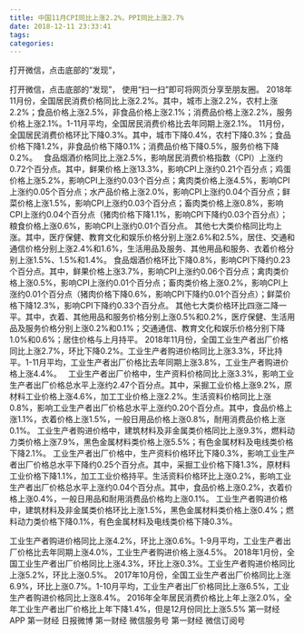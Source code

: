 ```yaml
---
title: 中国11月CPI同比上涨2.2%，PPI同比上涨2.7%
date: 2018-12-11 23:33:41
tags: 
categories: 
---
```

打开微信，点击底部的“发现”，
<!-- more -->
打开微信，点击底部的“发现”，
使用“扫一扫”即可将网页分享至朋友圈。
2018年11月份，全国居民消费价格同比上涨2.2%。其中，城市上涨2.2%，农村上涨2.2%；食品价格上涨2.5%，非食品价格上涨2.1%；消费品价格上涨2.2%，服务价格上涨2.1%。1-11月平均，全国居民消费价格比去年同期上涨2.1%。
11月份，全国居民消费价格环比下降0.3%。其中，城市下降0.4%，农村下降0.3%；食品价格下降1.2%，非食品价格下降0.1%；消费品价格下降0.5%，服务价格下降0.2%。
 
食品烟酒价格同比上涨2.5%，影响居民消费价格指数（CPI）上涨约0.72个百分点。其中，鲜果价格上涨13.3%，影响CPI上涨约0.21个百分点；鸡蛋价格上涨5.2%，影响CPI上涨约0.03个百分点；禽肉类价格上涨4.5%，影响CPI上涨约0.05个百分点；水产品价格上涨2.0%，影响CPI上涨约0.04个百分点；鲜菜价格上涨1.5%，影响CPI上涨约0.03个百分点；畜肉类价格上涨0.8%，影响CPI上涨约0.04个百分点（猪肉价格下降1.1%，影响CPI下降约0.03个百分点）；粮食价格上涨0.6%，影响CPI上涨约0.01个百分点。
其他七大类价格同比均上涨。其中，医疗保健、教育文化和娱乐价格分别上涨2.6%和2.5%，居住、交通和通信价格分别上涨2.4%和1.6%，生活用品及服务、其他用品和服务、衣着价格分别上涨1.5%、1.5%和1.4%。
食品烟酒价格环比下降0.8%，影响CPI下降约0.23个百分点。其中，鲜果价格上涨3.7%，影响CPI上涨约0.06个百分点；禽肉类价格上涨0.5%，影响CPI上涨约0.01个百分点；畜肉类价格上涨0.2%，影响CPI上涨约0.01个百分点（猪肉价格下降0.6%，影响CPI下降约0.01个百分点）；鲜菜价格下降12.3%，影响CPI下降约0.33个百分点。
其他七大类价格环比四涨二降一平。其中，衣着、其他用品和服务价格分别上涨0.5%和0.2%，医疗保健、生活用品及服务价格分别上涨0.2%和0.1%；交通通信、教育文化和娱乐价格分别下降1.0%和0.6%；居住价格与上月持平。
2018年11月份，全国工业生产者出厂价格同比上涨2.7%，环比下降0.2%。工业生产者购进价格同比上涨3.3%，环比持平。1-11月平均，工业生产者出厂价格比去年同期上涨3.8%，工业生产者购进价格上涨4.4%。
 
工业生产者出厂价格中，生产资料价格同比上涨3.3%，影响工业生产者出厂价格总水平上涨约2.47个百分点。其中，采掘工业价格上涨9.2%，原材料工业价格上涨4.6%，加工工业价格上涨2.2%。生活资料价格同比上涨0.8%，影响工业生产者出厂价格总水平上涨约0.20个百分点。其中，食品价格上涨1.1%，衣着价格上涨1.5%，一般日用品价格上涨0.8%，耐用消费品价格上涨0.1%。
工业生产者购进价格中，建筑材料及非金属类价格同比上涨9.3%，燃料动力类价格上涨7.9%，黑色金属材料类价格上涨5.5%；有色金属材料及电线类价格下降2.1%。
工业生产者出厂价格中，生产资料价格环比下降0.3%，影响工业生产者出厂价格总水平下降约0.25个百分点。其中，采掘工业价格下降1.3%，原材料工业价格下降1.1%，加工工业价格持平。生活资料价格环比上涨0.2%，影响工业生产者出厂价格总水平上涨约0.04个百分点。其中，食品价格上涨0.2%，衣着价格上涨0.4%，一般日用品和耐用消费品价格均上涨0.1%。
工业生产者购进价格中，建筑材料及非金属类价格环比上涨1.5%，黑色金属材料类价格上涨0.4%；燃料动力类价格下降0.1%，有色金属材料及电线类价格下降0.3%。
 
 
工业生产者购进价格同比上涨4.2%，环比上涨0.6%。1-9月平均，工业生产者出厂价格比去年同期上涨4.0%，工业生产者购进价格上涨4.5%。
2018年1月份，全国工业生产者出厂价格同比上涨4.3%，环比上涨0.3%。工业生产者购进价格同比上涨5.2%，环比上涨0.5%。
2017年10月份，全国工业生产者出厂价格同比上涨6.9%，环比上涨0.7%。1-10月平均，工业生产者出厂价格同比上涨6.5%，工业生产者购进价格同比上涨8.4%。
2016年全年居民消费价格比上年上涨2.0%，全年工业生产者出厂价格比上年下降1.4%，但是12月份同比上涨5.5%
第一财经
APP
第一财经
日报微博
第一财经
微信服务号
第一财经
微信订阅号
